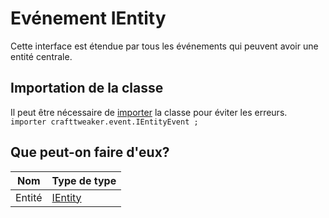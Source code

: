 # Evénement IEntity

Cette interface est étendue par tous les événements qui peuvent avoir une entité centrale.

## Importation de la classe

Il peut être nécessaire de [importer](/AdvancedFunctions/Import/) la classe pour éviter les erreurs.  
`importer crafttweaker.event.IEntityEvent ;`

## Que peut-on faire d'eux?

| Nom    | Type de type                          |
| ------ | ------------------------------------- |
| Entité | [IEntity](/Vanilla/Entities/IEntity/) |